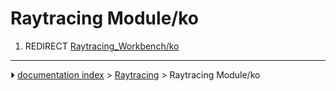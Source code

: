 # Raytracing Module/ko
1.  REDIRECT [Raytracing_Workbench/ko](Raytracing_Workbench/ko.md)



---
⏵ [documentation index](../README.md) > [Raytracing](Raytracing_Workbench.md) > Raytracing Module/ko
